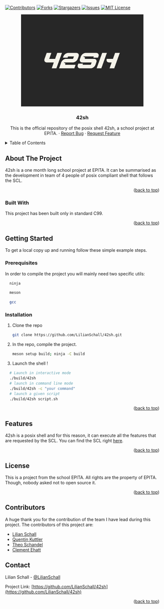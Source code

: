 <div id="top"></div>

[![Contributors][contributors-shield]][contributors-url]
[![Forks][forks-shield]][forks-url]
[![Stargazers][stars-shield]][stars-url]
[![Issues][issues-shield]][issues-url]
[![MIT License][license-shield]][license-url]



<!-- PROJECT LOGO -->
<div align="center">
  <a href="https://github.com/LilianSchall/42sh">
    <img src="images/42sh.png" alt="Logo" width="400" height="300">
  </a>

  <h3 align="center">42sh</h3>
  <p align="center">
    This is the official repository of the posix shell 42sh, a school project at EPITA.
    ·
    <a href="https://github.com/LilianSchall/42sh/issues">Report Bug</a>
    ·
    <a href="https://github.com/LilianSchall/42sh/issues">Request Feature</a>
  </p>
</div>



<!-- TABLE OF CONTENTS -->
<details>
  <summary>Table of Contents</summary>
  <ol>
    <li>
      <a href="#about-the-project">About The Project</a>
      <ul>
        <li><a href="#built-with">Built With</a></li>
      </ul>
    </li>
    <li>
      <a href="#getting-started">Getting Started</a>
      <ul>
        <li><a href="#prerequisites">Prerequisites</a></li>
        <li><a href="#installation">Installation</a></li>
      </ul>
    </li>
    <li><a href="#features">Features</a></li>
    <li><a href="#contributors">Contributors</a></li>
    <li><a href="#license">License</a></li>
    <li><a href="#contact">Contact</a></li>
  </ol>
</details>

<!-- ABOUT THE PROJECT -->
## About The Project

42sh is a one month long school project at EPITA. It can be summarised as the development in team of 4 people of posix compliant shell that follows the SCL.

<p align="right">(<a href="#top">back to top</a>)</p>

### Built With

This project has been built only in standard C99.

<p align="right">(<a href="#top">back to top</a>)</p>

<!-- GETTING STARTED -->
## Getting Started

To get a local copy up and running follow these simple example steps.

### Prerequisites

In order to compile the project you will mainly need two specific utils:
  ```sh
    ninja
  ```
  ```sh
    meson
  ```
  ```sh
    gcc
  ```  

### Installation

1. Clone the repo
   ```sh
   git clone https://github.com/LilianSchall/42sh.git
   ```
2. In the repo, compile the project.
   ```sh
   meson setup build; ninja -C build
   ```

3. Launch the shell !
  ```sh
    # Launch in interactive mode
    ./build/42sh
    # launch in command line mode
    ./build/42sh -c "your command"
    # launch a given script
    ./build/42sh script.sh
  ```

<p align="right">(<a href="#top">back to top</a>)</p>


<!-- FEATURES -->
## Features

42sh is a posix shell and for this reason, it can execute all the features that are requested by the SCL. You can find the SCL right [here](https://pubs.opengroup.org/onlinepubs/9699919799/utilities/V3_chap02.html).

<p align="right">(<a href="#top">back to top</a>)</p>

<!-- LICENSE -->
## License

This is a project from the school EPITA. All rights are the property of EPITA. Though, nobody asked not to open source it.

<p align="right">(<a href="#top">back to top</a>)</p>

<!-- CONTRIBUTORS -->

## Contributors

A huge thank you for the contribution of the team I have lead during this project. The contributors of this project are:
- [Lilian Schall](https://github.com/LilianSchall)
- [Quentin Kuttler](https://github.com/QuentinKuttler)
- [Theo Schandel](https://github.com/theoschandel)
- [Clement Ehatt](https://github.com/Clems133)

<!-- CONTACT -->
## Contact

Lilian Schall - [@LilianSchall](https://twitter.com/LilianSchall)

Project Link: [https://github.com/LilianSchall/42sh](https://github.com/LilianSchall/42sh)

<p align="right">(<a href="#top">back to top</a>)</p>

[contributors-shield]: https://img.shields.io/github/contributors/LilianSchall/42sh.svg?style=for-the-badge
[contributors-url]: https://github.com/LilianSchall/42sh/graphs/contributors
[forks-shield]: https://img.shields.io/github/forks/LilianSchall/42sh.svg?style=for-the-badge
[forks-url]: https://github.com/LilianSchall/42sh/network/members
[stars-shield]: https://img.shields.io/github/stars/LilianSchall/42sh.svg?style=for-the-badge
[stars-url]: https://github.com/LilianSchall/42sh/stargazers
[issues-shield]: https://img.shields.io/github/issues/LilianSchall/42sh.svg?style=for-the-badge
[issues-url]: https://github.com/LilianSchall/42sh/issues
[license-shield]: https://img.shields.io/github/license/LilianSchall/42sh.svg?style=for-the-badge
[license-url]: https://github.com/LilianSchall/42sh/blob/main/LICENSE
